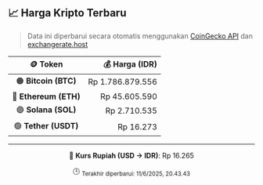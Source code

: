 

<!-- HARGA_KRIPTO -->
## 📈 Harga Kripto Terbaru

> Data ini diperbarui secara otomatis menggunakan [CoinGecko API](https://www.coingecko.com/) dan [exchangerate.host](https://exchangerate.host/)

<div align="center">

| 🪙 Token | 💰 Harga (IDR) |
|:------:|---------------:|
| 🟠 **Bitcoin (BTC)**   | Rp 1.786.879.556 |
| 🔵 **Ethereum (ETH)**  | Rp 45.605.590 |
| 🟣 **Solana (SOL)**    | Rp 2.710.535 |
| 🟢 **Tether (USDT)**   | Rp 16.273 |

---

💱 **Kurs Rupiah (USD → IDR)**: Rp 16.265

🕒 <sub>Terakhir diperbarui: 11/6/2025, 20.43.43</sub>

</div>
<!-- /HARGA_KRIPTO -->